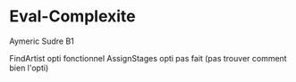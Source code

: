 # Eval-Complexite

Aymeric Sudre B1

FindArtist opti fonctionnel
AssignStages opti pas fait (pas trouver comment bien l'opti)
